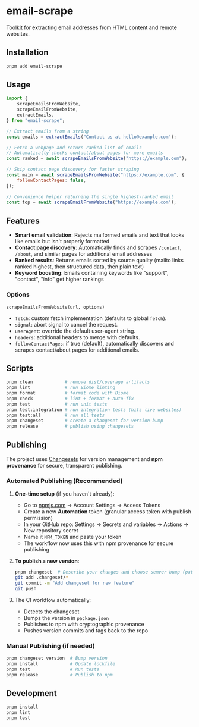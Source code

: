 # email-scrape

Toolkit for extracting email addresses from HTML content and remote websites.

## Installation

```bash
pnpm add email-scrape
```

## Usage

```js
import {
	scrapeEmailsFromWebsite,
	scrapeEmailFromWebsite,
	extractEmails,
} from "email-scrape";

// Extract emails from a string
const emails = extractEmails("Contact us at hello@example.com");

// Fetch a webpage and return ranked list of emails
// Automatically checks contact/about pages for more emails
const ranked = await scrapeEmailsFromWebsite("https://example.com");

// Skip contact page discovery for faster scraping
const main = await scrapeEmailsFromWebsite("https://example.com", {
	followContactPages: false,
});

// Convenience helper returning the single highest-ranked email
const top = await scrapeEmailFromWebsite("https://example.com");
```

## Features

- **Smart email validation**: Rejects malformed emails and text that looks like emails but isn't properly formatted
- **Contact page discovery**: Automatically finds and scrapes `/contact`, `/about`, and similar pages for additional email addresses
- **Ranked results**: Returns emails sorted by source quality (mailto links ranked highest, then structured data, then plain text)
- **Keyword boosting**: Emails containing keywords like "support", "contact", "info" get higher rankings

### Options

`scrapeEmailsFromWebsite(url, options)`

- `fetch`: custom fetch implementation (defaults to global `fetch`).
- `signal`: abort signal to cancel the request.
- `userAgent`: override the default user-agent string.
- `headers`: additional headers to merge with defaults.
- `followContactPages`: if true (default), automatically discovers and scrapes contact/about pages for additional emails.

## Scripts

```bash
pnpm clean            # remove dist/coverage artifacts
pnpm lint             # run Biome linting
pnpm format           # format code with Biome
pnpm check            # lint + format + auto-fix
pnpm test             # run unit tests
pnpm test:integration # run integration tests (hits live websites)
pnpm test:all         # run all tests
pnpm changeset        # create a changeset for version bump
pnpm release          # publish using changesets
```

## Publishing

The project uses [Changesets](https://github.com/changesets/changesets) for version management and **npm provenance** for secure, transparent publishing.

### Automated Publishing (Recommended)

1. **One-time setup** (if you haven't already):
   - Go to [npmjs.com](https://www.npmjs.com/) → Account Settings → Access Tokens
   - Create a new **Automation** token (granular access token with publish permission)
   - In your GitHub repo: Settings → Secrets and variables → Actions → New repository secret
   - Name it `NPM_TOKEN` and paste your token
   - The workflow now uses this with npm provenance for secure publishing

2. **To publish a new version**:
   ```bash
   pnpm changeset  # Describe your changes and choose semver bump (patch/minor/major)
   git add .changeset/*
   git commit -m "Add changeset for new feature"
   git push
   ```

3. The CI workflow automatically:
   - Detects the changeset
   - Bumps the version in `package.json`
   - Publishes to npm with cryptographic provenance
   - Pushes version commits and tags back to the repo

### Manual Publishing (if needed)

```bash
pnpm changeset version  # Bump version
pnpm install            # Update lockfile
pnpm test               # Run tests
pnpm release            # Publish to npm
```

## Development

```bash
pnpm install
pnpm lint
pnpm test
```
